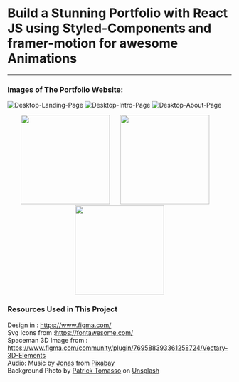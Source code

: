 # Build a Stunning Portfolio with React JS using Styled-Components and framer-motion for awesome Animations

----------------------------------------------------------------------------------------------

### Images of The Portfolio Website:
![Desktop-Landing-Page](https://github.com/AnujTiwari-Student/My-Portfolio/assets/58434371/376b24a5-b64b-4ab9-a63c-06df9c0542e0)
![Desktop-Intro-Page](https://github.com/AnujTiwari-Student/My-Portfolio/assets/58434371/39f4c649-0d79-4818-9d93-f4d6b55b5739)
![Desktop-About-Page](https://github.com/AnujTiwari-Student/My-Portfolio/assets/58434371/7d792ef1-ad8d-470f-b484-b90e6520d19c)
<p align="center">
  <img src="https://github.com/AnujTiwari-Student/My-Portfolio/assets/58434371/2f0a3266-3ac2-4f56-9e59-71e905a372e7" width="200" height="auto">
  &nbsp;&nbsp;&nbsp;&nbsp;
  <img src="https://github.com/AnujTiwari-Student/My-Portfolio/assets/58434371/d7e98956-93fc-412e-94c8-48d0ab91fdb1" width="200" height="auto">
  &nbsp;&nbsp;&nbsp;&nbsp;
  <img src="https://github.com/AnujTiwari-Student/My-Portfolio/assets/58434371/dd34b12b-8987-4390-b66f-e7e924c285fe" width="200" height="auto">
</p>


### Resources Used in This Project

Design in : https://www.figma.com/ <br />
Svg Icons from :https://fontawesome.com/  <br />
Spaceman 3D Image from : https://www.figma.com/community/plugin/769588393361258724/Vectary-3D-Elements <br />
Audio: Music by <a href="https://pixabay.com/users/itswatr-12344345/?utm_source=link-attribution&amp;utm_medium=referral&amp;utm_campaign=music&amp;utm_content=1167">Jonas</a> from <a href="https://pixabay.com/music//?utm_source=link-attribution&amp;utm_medium=referral&amp;utm_campaign=music&amp;utm_content=1167">Pixabay</a> <br />
Background Photo by <a href="https://unsplash.com/@impatrickt?utm_source=unsplash&utm_medium=referral&utm_content=creditCopyText">Patrick Tomasso</a> on <a href="https://unsplash.com/s/photos/news-paper?utm_source=unsplash&utm_medium=referral&utm_content=creditCopyText">Unsplash</a>
  



